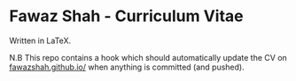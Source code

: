 # Fawaz Shah - Curriculum Vitae

Written in LaTeX.

N.B This repo contains a hook which should automatically update the CV on [fawazshah.github.io/](https://fawazshah.github.io) when anything is committed (and pushed).

